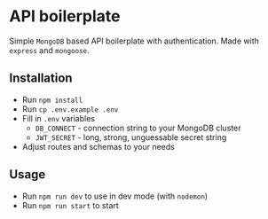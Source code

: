 # API boilerplate

Simple `MongoDB` based API boilerplate with authentication. Made with `express` and `mongoose`.

## Installation

- Run `npm install`
- Run `cp .env.example .env`
- Fill in `.env` variables
  - `DB_CONNECT` - connection string to your MongoDB cluster
  - `JWT_SECRET` - long, strong, unguessable secret string
- Adjust routes and schemas to your needs

## Usage

- Run `npm run dev` to use in dev mode (with `nodemon`)
- Run `npm run start` to start
